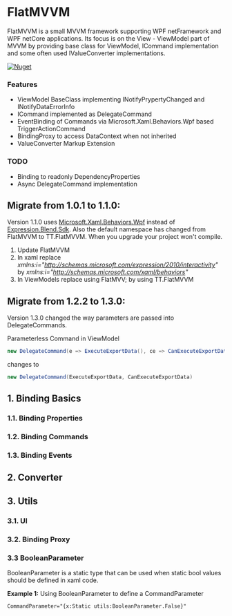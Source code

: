 # FlatMVVM
FlatMVVM is a small MVVM framework supporting WPF netFramework and WPF netCore applications.
Its focus is on the View - ViewModel part of MVVM by providing base class for ViewModel, ICommand implementation 
and some often used IValueConverter implementations.

[![Nuget](https://img.shields.io/nuget/v/TT.FlatMVVM?style=for-the-badge)](https://www.nuget.org/packages/TT.FlatMVVM/) 

### Features
+ ViewModel BaseClass implementing INotifyPrypertyChanged and INotifyDataErrorInfo
+ ICommand implemented as DelegateCommand
+ EventBinding of Commands via Microsoft.Xaml.Behaviors.Wpf based TriggerActionCommand
+ BindingProxy to access DataContext when not inherited
+ ValueConverter Markup Extension

### TODO
+ Binding to readonly DependencyProperties
+ Async DelegateCommand implementation


## Migrate from 1.0.1 to 1.1.0:
Version 1.1.0 uses [Microsoft.Xaml.Behaviors.Wpf](https://www.nuget.org/packages/Microsoft.Xaml.Behaviors.Wpf/) instead of [Expression.Blend.Sdk](https://www.nuget.org/packages/Expression.Blend.Sdk/1.0.2).
Also the default namespace has changed from FlatMVVM to TT.FlatMVVM. When you upgrade your project won't compile.
1. Update FlatMVVM
2. In xaml replace *xmlns:i="http://schemas.microsoft.com/expression/2010/interactivity"* by *xmlns:i="http://schemas.microsoft.com/xaml/behaviors"*
3. In ViewModels replace using FlatMVV; by using TT.FlatMVVM

## Migrate from 1.2.2 to 1.3.0:
Version 1.3.0 changed the way parameters are passed into DelegateCommands.

Parameterless Command in ViewModel
``` cs
new DelegateCommand(e => ExecuteExportData(), ce => CanExecuteExportData())
```
changes to
``` cs
new DelegateCommand(ExecuteExportData, CanExecuteExportData)
```

## 1. Binding Basics
### 1.1. Binding Properties
### 1.2. Binding Commands
### 1.3. Binding Events
## 2. Converter
## 3. Utils
### 3.1. UI
### 3.2. Binding Proxy
### 3.3 BooleanParameter
BooleanParameter is a static type that can be used when static bool values should be defined in xaml code.

**Example 1:** Using BooleanParameter to define a CommandParameter
``` xml
CommandParameter="{x:Static utils:BooleanParameter.False}"
```
